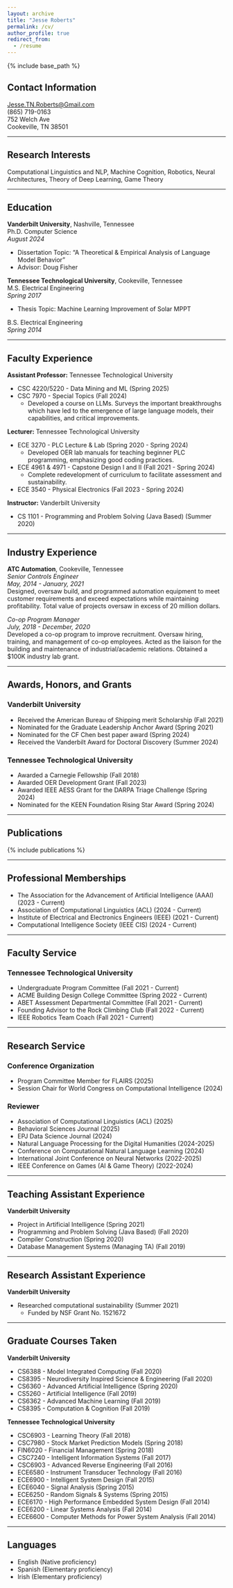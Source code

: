 ```yaml
---
layout: archive
title: "Jesse Roberts"
permalink: /cv/
author_profile: true
redirect_from:
  - /resume
---
```


<!--
<object data="{{ site.url }}/files/CV.pdf" width="1000" height="1000" type='application/pdf'/> -->
{% include base_path %} 

## Contact Information
Jesse.TN.Roberts@Gmail.com  
(865) 719-0163  
752 Welch Ave  
Cookeville, TN 38501    

---

## Research Interests
Computational Linguistics and NLP, Machine Cognition, Robotics, Neural Architectures, Theory of Deep Learning, Game Theory

---

## Education
**Vanderbilt University**, Nashville, Tennessee  
Ph.D. Computer Science  
*August 2024*  

- Dissertation Topic: “A Theoretical & Empirical Analysis of Language Model Behavior”
- Advisor: Doug Fisher

**Tennessee Technological University**, Cookeville, Tennessee  
M.S. Electrical Engineering  
*Spring 2017*  

- Thesis Topic: Machine Learning Improvement of Solar MPPT

B.S. Electrical Engineering   
*Spring 2014*  

---

## Faculty Experience

**Assistant Professor:** Tennessee Technological University  
- CSC 4220/5220 - Data Mining and ML (Spring 2025)
- CSC 7970 - Special Topics (Fall 2024)  
  - Developed a course on LLMs. Surveys the important breakthroughs which have led to the emergence of large language models, their capabilities, and critical improvements.

**Lecturer:** Tennessee Technological University  
- ECE 3270 - PLC Lecture & Lab (Spring 2020 - Spring 2024)  
  - Developed OER lab manuals for teaching beginner PLC programming, emphasizing good coding practices.
- ECE 4961 & 4971 - Capstone Design I and II (Fall 2021 - Spring 2024)  
  - Complete redevelopment of curriculum to facilitate assessment and sustainability.
- ECE 3540 - Physical Electronics (Fall 2023 - Spring 2024)

**Instructor:** Vanderbilt University  
- CS 1101 - Programming and Problem Solving (Java Based) (Summer 2020)

---

## Industry Experience
**ATC Automation**, Cookeville, Tennessee  
*Senior Controls Engineer*  
*May, 2014 - January, 2021*  
Designed, oversaw build, and programmed automation equipment to meet customer requirements and exceed expectations while maintaining profitability. Total value of projects oversaw in excess of 20 million dollars.

*Co-op Program Manager*  
*July, 2018 - December, 2020*  
Developed a co-op program to improve recruitment. Oversaw hiring, training, and management of co-op employees. Acted as the liaison for the building and maintenance of industrial/academic relations. Obtained a $100K industry lab grant.

---

## Awards, Honors, and Grants
### Vanderbilt University
- Received the American Bureau of Shipping merit Scholarship (Fall 2021)
- Nominated for the Graduate Leadership Anchor Award (Spring 2021)
- Nominated for the CF Chen best paper award (Spring 2024)
- Received the Vanderbilt Award for Doctoral Discovery (Summer 2024)
    
### Tennessee Technological University
- Awarded a Carnegie Fellowship (Fall 2018)
- Awarded OER Development Grant (Fall 2023)
- Awarded IEEE AESS Grant for the DARPA Triage Challenge (Spring 2024)
- Nominated for the KEEN Foundation Rising Star Award (Spring 2024)

---

## Publications

{% include publications %}

<!--
(Under Review at IJCAI) Rentschler, Micah, and Jesse Roberts. "RL+ Transformer= A General-Purpose Problem Solver." arXiv preprint arXiv:2501.14176 (2025).

(Under Review at ACL) J. Roberts, Moore, & Fisher, D.(2024). "Do Large Language Models Learn Human-Like Strategic Preferences?".

(Under Review at CogSci) Moore*, K., Roberts*, J., Pham, T., & Fisher, D. (2024). Reasoning Beyond Bias: A Study on Counterfactual Prompting and Chain of Thought Reasoning. arXiv preprint arXiv:2408.08651.

Hossain, S. M., Amani Altarawneh, and Jesse Roberts. "Leveraging Large Language Models and Machine Learning for Smart Contract Vulnerability Detection." IEEE Annual Computing and Communication Workshop and Conference (2025).

Ray Umphrey*, Jesse Roberts*, and Lindsey Roberts. 2024. Investigating Expert-in-the-Loop LLM Discourse Patterns for Ancient Intertextual Analysis. In Proceedings of the 4th International Conference on Natural Language Processing for Digital Humanities, pages 31–40, Miami, USA. 

Roberts, Jesse, Lindsey Roberts, and Alice Reed. "Supporting the Digital Autonomy of Elders Through LLM Assistance." Proceedings of the AAAI Symposium Series. Vol. 4. No. 1. 2024.

Jesse Roberts, KyleMoore, et al. 2024. Large Language Model Recall Uncertainty is Modulated by the Fan Effect. In Proceedings of the 28th Conference on Computational Natural Language Learning, pages 303–313, Miami, FL, USA. 

Kyle Moore*, Jesse Roberts*, et al. 2024. The Base-Rate Effect on LLM Benchmark Performance: Disambiguating Test-Taking Strategies from Benchmark Performance. In Findings of the Association for Computational Linguistics: EMNLP 2024, pages 2283–2288, Miami, Florida, USA. 

(Invited Contribution) D. Fisher, K. Moore, J. Roberts, "Theory of Formal Languages, Automata, and Computation", (2024) [Theory of Formal Languages, Automata, and Computation](https://en.wikibooks.org/wiki/Theory_of_Formal_Languages,_Automata,_and_Computation) 

J. Roberts, 2024. "How Powerful are Decoder-Only Transformer Neural Models?". 2024 International Joint Conference on Neural Networks (IJCNN) 

Roberts, Jesse. "Do Large Language Models Learn to Human-Like Learn?". Proceedings of the AAAI Symposium Series. Vol. 3. No. 1. 2024. 

Roberts, J., Moore, K., Wilenzick, D., & Fisher, D. (2024, March). Using Artificial Populations to Study Psychological Phenomena in Neural Models. In Proceedings of the AAAI Conference on Artificial Intelligence (Vol. 38, No. 17, pp. 18906-18914).

J. Roberts, "Finding an Equilibrium in the Traveler’s Dilemma with Fuzzy Weak Domination," IEEE International Conference on Games 2021. **Nominated best paper**

J. Roberts and D. Fisher, "pReview: The Artificially Intelligent Conference Reviewer," IEEE International Conference on Machine Learning Applications 2020.

J. Roberts and D. Fisher, "Extending the Philosophy of Computational Criticism," International Conference on Computational Creativity 2020.

J. Roberts and D. Talbert, "Biologically Extending the Gen 2 ANN Model." The Thirty-Second International FLAIRS Conference. 2019. 

J. Roberts and I. Bhattacharya, "Improving Any Arbitrary MPPT Hill Climber with ANN Estimations," 2017 IEEE 44th Photovoltaic Specialist Conference (PVSC), Washington, DC, 2017, pp. 3083-3087.

J. Roberts and I. Bhattacharya, "MNFIS and other soft computing based MPPT techniques: A comparative analysis," 2016 IEEE 43rd Photovoltaic Specialists Conference (PVSC), Portland, OR, 2016, pp. 3247-3251.

J. Roberts, "MNFIS+; or, a Better Hybrid Heuristic Maximum Power Point Tracker," Thesis. Tennessee Technological University, 2017.
-->
---

## Professional Memberships

- The Association for the Advancement of Artificial Intelligence (AAAI) (2023 - Current)
- Association of Computational Linguistics (ACL) (2024 - Current)
- Institute of Electrical and Electronics Engineers (IEEE) (2021 - Current)
- Computational Intelligence Society (IEEE CIS) (2024 - Current)

---

## Faculty Service
### Tennessee Technological University
- Undergraduate Program Committee (Fall 2021 - Current)
- ACME Building Design College Committee (Spring 2022 - Current)
- ABET Assessment Departmental Committee (Fall 2021 - Current)
- Founding Advisor to the Rock Climbing Club (Fall 2022 - Current)
- IEEE Robotics Team Coach (Fall 2021 - Current)

---

## Research Service

### Conference Organization
- Program Committee Member for FLAIRS (2025)
- Session Chair for World Congress on Computational Intelligence (2024)

### Reviewer
- Association of Computational Linguistics (ACL) (2025)
- Behavioral Sciences Journal (2025)
- EPJ Data Science Journal (2024)
- Natural Language Processing for the Digital Humanities (2024-2025)
- Conference on Computational Natural Language Learning (2024)
- International Joint Conference on Neural Networks (2022-2025)
- IEEE Conference on Games (AI & Game Theory) (2022-2024)

---


## Teaching Assistant Experience

**Vanderbilt University**
- Project in Artificial Intelligence (Spring 2021)
- Programming and Problem Solving (Java Based) (Fall 2020)
- Compiler Construction (Spring 2020)
- Database Management Systems (Managing TA) (Fall 2019)
---

## Research Assistant Experience

**Vanderbilt University**
- Researched computational sustainability (Summer 2021) 
  - Funded by NSF Grant No. 1521672


---

## Graduate Courses Taken

**Vanderbilt University**
- CS6388 - Model Integrated Computing (Fall 2020)
- CS8395 - Neurodiversity Inspired Science & Engineering (Fall 2020)
- CS6360 - Advanced Artificial Intelligence (Spring 2020)
- CS5260 - Artificial Intelligence (Fall 2019)
- CS6362 - Advanced Machine Learning (Fall 2019)
- CS8395 - Computation & Cognition (Fall 2019)

**Tennessee Technological University**
- CSC6903 - Learning Theory (Fall 2018)
- CSC7980 - Stock Market Prediction Models (Spring 2018)
- FIN6020 - Financial Management (Spring 2018)
- CSC7240 - Intelligent Information Systems (Fall 2017)
- CSC6903 - Advanced Reverse Engineering (Fall 2016)
- ECE6580 - Instrument Transducer Technology (Fall 2016)
- ECE6900 - Intelligent System Design (Fall 2015)
- ECE6040 - Signal Analysis (Spring 2015)
- ECE6250 - Random Signals & Systems (Spring 2015)
- ECE6170 - High Performance Embedded System Design (Fall 2014)
- ECE6200 - Linear Systems Analysis (Fall 2014)
- ECE6600 - Computer Methods for Power System Analysis (Fall 2014)


---
## Languages
- English (Native proficiency)
- Spanish (Elementary proficiency)
- Irish (Elementary proficiency)

